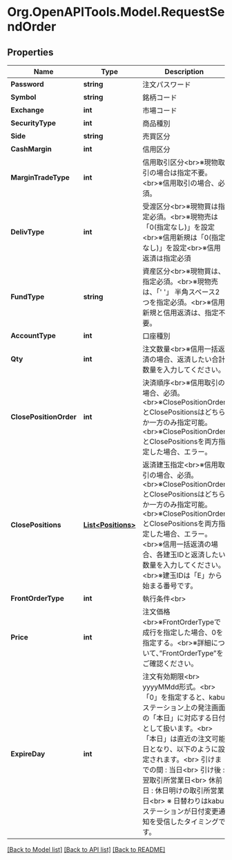 # Org.OpenAPITools.Model.RequestSendOrder
## Properties

Name | Type | Description | Notes
------------ | ------------- | ------------- | -------------
**Password** | **string** | 注文パスワード | 
**Symbol** | **string** | 銘柄コード | 
**Exchange** | **int** | 市場コード |定義値|説明| |-|-| |1|東証| |3|名証| |5|福証| |6|札証| | 
**SecurityType** | **int** | 商品種別 |定義値|説明| |-|-| |1|株式| | 
**Side** | **string** | 売買区分 |定義値|説明| |-|-| |1|売| |2|買| | 
**CashMargin** | **int** | 信用区分 |定義値|説明| |-|-| |1|現物| |2|新規| |3|返済| | 
**MarginTradeType** | **int** | 信用取引区分&lt;br&gt;※現物取引の場合は指定不要。&lt;br&gt;※信用取引の場合、必須。 |定義値|説明| |-|-| |1|制度信用| |2|一般信用| |3|一般信用（売短）| | [optional] 
**DelivType** | **int** | 受渡区分&lt;br&gt;※現物買は指定必須。&lt;br&gt;※現物売は「0(指定なし)」を設定&lt;br&gt;※信用新規は「0(指定なし)」を設定&lt;br&gt;※信用返済は指定必須 |定義値|説明| |-|-| |0|指定なし| |1|自動振替| |2|お預り金| | 
**FundType** | **string** | 資産区分&lt;br&gt;※現物買は、指定必須。&lt;br&gt;※現物売は、「&#39;  &#39;」 半角スペース2つを指定必須。&lt;br&gt;※信用新規と信用返済は、指定不要。 |定義値|説明| |-|-| |(半角スペース2つ)|現物売の場合| |02|保護| |AA|信用代用| |11|信用取引| | [optional] 
**AccountType** | **int** | 口座種別 |定義値|説明| |-|-| |2|一般| |4|特定| |12|法人| | 
**Qty** | **int** | 注文数量&lt;br&gt;※信用一括返済の場合、返済したい合計数量を入力してください。 | 
**ClosePositionOrder** | **int** | 決済順序&lt;br&gt;※信用取引の場合、必須。&lt;br&gt;※ClosePositionOrderとClosePositionsはどちらか一方のみ指定可能。&lt;br&gt;※ClosePositionOrderとClosePositionsを両方指定した場合、エラー。 |定義値|説明| |-|-| |0|日付（古い順）、損益（高い順）| |1|日付（古い順）、損益（低い順）| |2|日付（新しい順）、損益（高い順）| |3|日付（新しい順）、損益（低い順）| |4|損益（高い順）、日付（古い順）| |5|損益（高い順）、日付（新しい順）| |6|損益（低い順）、日付（古い順）| |7|損益（低い順）、日付（新しい順）| | [optional] 
**ClosePositions** | [**List&lt;Positions&gt;**](Positions.md) | 返済建玉指定&lt;br&gt;※信用取引の場合、必須。&lt;br&gt;※ClosePositionOrderとClosePositionsはどちらか一方のみ指定可能。&lt;br&gt;※ClosePositionOrderとClosePositionsを両方指定した場合、エラー。&lt;br&gt;※信用一括返済の場合、各建玉IDと返済したい数量を入力してください。&lt;br&gt;※建玉IDは「E」から始まる番号です。 | [optional] 
**FrontOrderType** | **int** | 執行条件&lt;br&gt; |定義値|説明|”Price\&quot;の指定| |-|-|-| |10|成行|0| |13|寄成（前場）|0| |14|寄成（後場）|0| |15|引成（前場）|0| |16|引成（後場）|0| |17|IOC成行|0| |20|指値|発注したい金額| |21|寄指（前場）|発注したい金額| |22|寄指（後場）|発注したい金額| |23|引指（前場）|発注したい金額| |24|引指（後場）|発注したい金額| |25|不成（前場）|発注したい金額| |26|不成（後場）|発注したい金額| |27|IOC指値|発注したい金額| | 
**Price** | **int** | 注文価格&lt;br&gt;※FrontOrderTypeで成行を指定した場合、0を指定する。&lt;br&gt;※詳細について、”FrontOrderType”をご確認ください。 | 
**ExpireDay** | **int** | 注文有効期限&lt;br&gt; yyyyMMdd形式。&lt;br&gt; 「0」を指定すると、kabuステーション上の発注画面の「本日」に対応する日付として扱います。&lt;br&gt; 「本日」は直近の注文可能日となり、以下のように設定されます。&lt;br&gt; 引けまでの間 : 当日&lt;br&gt; 引け後       : 翌取引所営業日&lt;br&gt; 休前日       : 休日明けの取引所営業日&lt;br&gt; ※ 日替わりはkabuステーションが日付変更通知を受信したタイミングです。 | 

[[Back to Model list]](../README.md#documentation-for-models) [[Back to API list]](../README.md#documentation-for-api-endpoints) [[Back to README]](../README.md)

